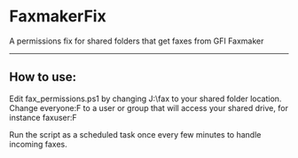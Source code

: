 # FaxmakerFix
 A permissions fix for shared folders that get faxes from GFI Faxmaker

---
How to use:
---

Edit fax_permissions.ps1 by changing J:\fax to your shared folder location.
Change everyone:F to a user or group that will access your shared drive, for instance faxuser:F

Run the script as a scheduled task once every few minutes to handle incoming faxes.